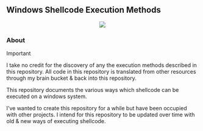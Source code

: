 ## Windows Shellcode Execution Methods

<p align=center>
    <img src=data/banner.png></img>
</p>

### About

> [!IMPORTANT]
> I take no credit for the discovery of any the execution methods described in this repository. All code in this repository is translated from other resources through my brain bucket & back into this repository.

This repository documents the various ways which shellcode can be executed on a windows system.

I've wanted to create this repository for a while but have been occupied with other projects. I intend for this repository to be updated over time with old & new ways of executing shellcode.